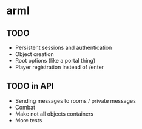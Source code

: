arml
====

## TODO

* Persistent sessions and authentication
* Object creation
* Root options (like a portal thing)
* Player registration instead of /enter

## TODO in API

* Sending messages to rooms / private messages
* Combat
* Make not all objects containers
* More tests
